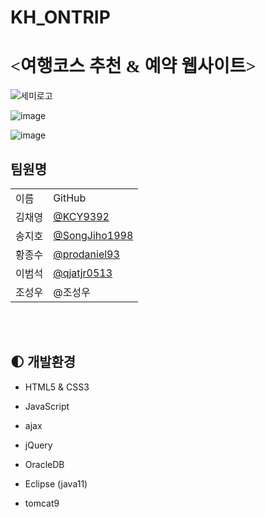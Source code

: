 # KH_ONTRIP 
<h1 style="font-family:한양해서, 펜흘림, 굴림체"><여행코스 추천 & 예약 웹사이트></h1>


![세미로고](https://user-images.githubusercontent.com/113049166/217444144-6083bddb-ffe2-4a59-a838-a36feddace74.png)

![image](https://user-images.githubusercontent.com/113049166/217443399-0394c1cb-66bf-4bf1-a4b9-4de63cdebeea.png)

![image](https://user-images.githubusercontent.com/113049166/217443263-16ab6f38-9476-4926-a6f1-1cd5d70a70b5.png)


   <h2> 팀원명 </h2>
   <table>   
   <tr><td>이름</td><td>GitHub</td>
   <tr><td>김채영</td><td><a href="https://github.com/KCY9392">@KCY9392</a></td></tr>
   <tr><td>송지호</td><td><a href="https://github.com/SongJiho1998">@SongJiho1998</a></td></tr>
   <tr><td>황종수</td><td><a href="https://github.com/prodaniel93">@prodaniel93</a></td></tr>
   <tr><td>이범석</td><td><a href="https://github.com/qjatjr0513">@qjatjr0513</a></td></tr>
   <tr><td>조성우</td><td>@조성우</td></tr>
   </table>
   
   <br><br>

   ## :first_quarter_moon: 개발환경
- HTML5 & CSS3
- JavaScript
- ajax
- jQuery
- OracleDB
- Eclipse (java11)
- tomcat9

   <br><br>
